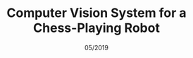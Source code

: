 ---
title: Computer Vision System for a Chess-Playing Robot
titleShort: Dissertation
date: 05/2019
description: >-
  The dissertation for my degree, entitled "A Computer Vision System for a Chess-Playing Robot", tracks the state of a chessboard over time.
---